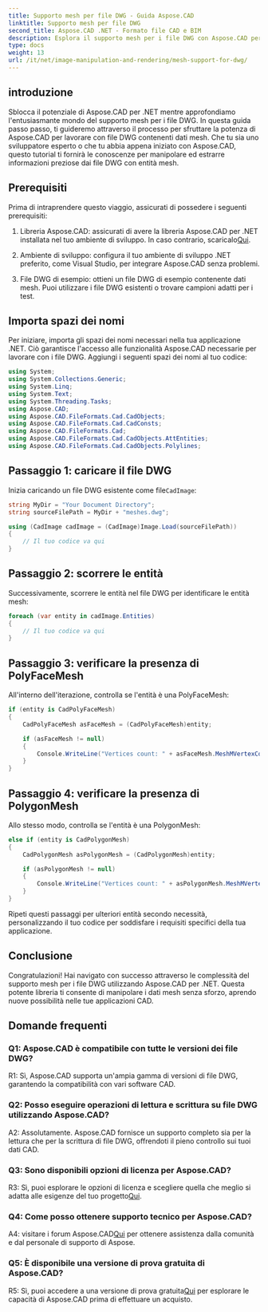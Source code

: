 ```yaml
---
title: Supporto mesh per file DWG - Guida Aspose.CAD
linktitle: Supporto mesh per file DWG
second_title: Aspose.CAD .NET - Formato file CAD e BIM
description: Esplora il supporto mesh per i file DWG con Aspose.CAD per .NET. Migliora le tue applicazioni CAD con potenti funzionalità di manipolazione della mesh.
type: docs
weight: 13
url: /it/net/image-manipulation-and-rendering/mesh-support-for-dwg/
---
```

## introduzione

Sblocca il potenziale di Aspose.CAD per .NET mentre approfondiamo l'entusiasmante mondo del supporto mesh per i file DWG. In questa guida passo passo, ti guideremo attraverso il processo per sfruttare la potenza di Aspose.CAD per lavorare con file DWG contenenti dati mesh. Che tu sia uno sviluppatore esperto o che tu abbia appena iniziato con Aspose.CAD, questo tutorial ti fornirà le conoscenze per manipolare ed estrarre informazioni preziose dai file DWG con entità mesh.

## Prerequisiti

Prima di intraprendere questo viaggio, assicurati di possedere i seguenti prerequisiti:

1.  Libreria Aspose.CAD: assicurati di avere la libreria Aspose.CAD per .NET installata nel tuo ambiente di sviluppo. In caso contrario, scaricalo[Qui](https://releases.aspose.com/cad/net/).

2. Ambiente di sviluppo: configura il tuo ambiente di sviluppo .NET preferito, come Visual Studio, per integrare Aspose.CAD senza problemi.

3. File DWG di esempio: ottieni un file DWG di esempio contenente dati mesh. Puoi utilizzare i file DWG esistenti o trovare campioni adatti per i test.

## Importa spazi dei nomi

Per iniziare, importa gli spazi dei nomi necessari nella tua applicazione .NET. Ciò garantisce l'accesso alle funzionalità Aspose.CAD necessarie per lavorare con i file DWG. Aggiungi i seguenti spazi dei nomi al tuo codice:

```csharp
using System;
using System.Collections.Generic;
using System.Linq;
using System.Text;
using System.Threading.Tasks;
using Aspose.CAD;
using Aspose.CAD.FileFormats.Cad.CadObjects;
using Aspose.CAD.FileFormats.Cad.CadConsts;
using Aspose.CAD.FileFormats.Cad;
using Aspose.CAD.FileFormats.Cad.CadObjects.AttEntities;
using Aspose.CAD.FileFormats.Cad.CadObjects.Polylines;
```

## Passaggio 1: caricare il file DWG

 Inizia caricando un file DWG esistente come file`CadImage`:

```csharp
string MyDir = "Your Document Directory";
string sourceFilePath = MyDir + "meshes.dwg";

using (CadImage cadImage = (CadImage)Image.Load(sourceFilePath))
{
    // Il tuo codice va qui
}
```

## Passaggio 2: scorrere le entità

Successivamente, scorrere le entità nel file DWG per identificare le entità mesh:

```csharp
foreach (var entity in cadImage.Entities)
{
    // Il tuo codice va qui
}
```

## Passaggio 3: verificare la presenza di PolyFaceMesh

All'interno dell'iterazione, controlla se l'entità è una PolyFaceMesh:

```csharp
if (entity is CadPolyFaceMesh)
{
    CadPolyFaceMesh asFaceMesh = (CadPolyFaceMesh)entity;

    if (asFaceMesh != null)
    {
        Console.WriteLine("Vertices count: " + asFaceMesh.MeshMVertexCount);
    }
}
```

## Passaggio 4: verificare la presenza di PolygonMesh

Allo stesso modo, controlla se l'entità è una PolygonMesh:

```csharp
else if (entity is CadPolygonMesh)
{
    CadPolygonMesh asPolygonMesh = (CadPolygonMesh)entity;

    if (asPolygonMesh != null)
    {
        Console.WriteLine("Vertices count: " + asPolygonMesh.MeshMVertexCount);
    }
}
```

Ripeti questi passaggi per ulteriori entità secondo necessità, personalizzando il tuo codice per soddisfare i requisiti specifici della tua applicazione.

## Conclusione

Congratulazioni! Hai navigato con successo attraverso le complessità del supporto mesh per i file DWG utilizzando Aspose.CAD per .NET. Questa potente libreria ti consente di manipolare i dati mesh senza sforzo, aprendo nuove possibilità nelle tue applicazioni CAD.

## Domande frequenti

### Q1: Aspose.CAD è compatibile con tutte le versioni dei file DWG?

R1: Sì, Aspose.CAD supporta un'ampia gamma di versioni di file DWG, garantendo la compatibilità con vari software CAD.

### Q2: Posso eseguire operazioni di lettura e scrittura su file DWG utilizzando Aspose.CAD?

A2: Assolutamente. Aspose.CAD fornisce un supporto completo sia per la lettura che per la scrittura di file DWG, offrendoti il pieno controllo sui tuoi dati CAD.

### Q3: Sono disponibili opzioni di licenza per Aspose.CAD?

 R3: Sì, puoi esplorare le opzioni di licenza e scegliere quella che meglio si adatta alle esigenze del tuo progetto[Qui](https://purchase.aspose.com/buy).

### Q4: Come posso ottenere supporto tecnico per Aspose.CAD?

 A4: visitare i forum Aspose.CAD[Qui](https://forum.aspose.com/c/cad/19) per ottenere assistenza dalla comunità e dal personale di supporto di Aspose.

### Q5: È disponibile una versione di prova gratuita di Aspose.CAD?

 R5: Sì, puoi accedere a una versione di prova gratuita[Qui](https://releases.aspose.com/) per esplorare le capacità di Aspose.CAD prima di effettuare un acquisto.